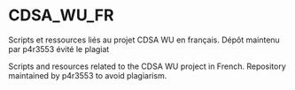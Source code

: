 # CDSA_WU_FR
Scripts et ressources liés au projet CDSA WU en français. Dépôt maintenu par p4r3553 évité le plagiat

Scripts and resources related to the CDSA WU project in French. Repository maintained by p4r3553 to avoid plagiarism.
